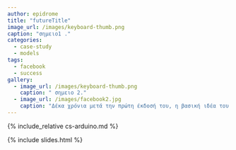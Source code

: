 ```yaml
---
author: epidrome
title: "futureTitle"
image_url: /images/keyboard-thumb.png
caption: "σημειο1 ."
categories:
  - case-study
  - models
tags:
  - facebook
  - success
gallery:
  - image_url: /images/keyboard-thumb.png
    caption: " σημειο 2."
  - image_url: /images/facebook2.jpg
    caption: "Δέκα χρόνια μετά την πρώτη έκδοσή του, η βασική ιδέα του Facebook παραμένει η ίδια, ενώ οι αλλαγές ακολουθούν το πνεύμα της εποχής (π.χ., ομοιόμορφη πρόσβαση σε οθόνες διαφορετικού μεγέθους responsive web design) και νέες λειτουργίες προστίθενται (π.χ., παιχνίδια, εφαρμογές, ειδήσεις, σελίδες για εταιρείες, κτλ.) για να κρατήσουν τους χρήστες όσο περισσότερη ώρα γίνεται στην υπηρεσία."
---
```


{% include_relative cs-arduino.md %}

{% include slides.html %}
